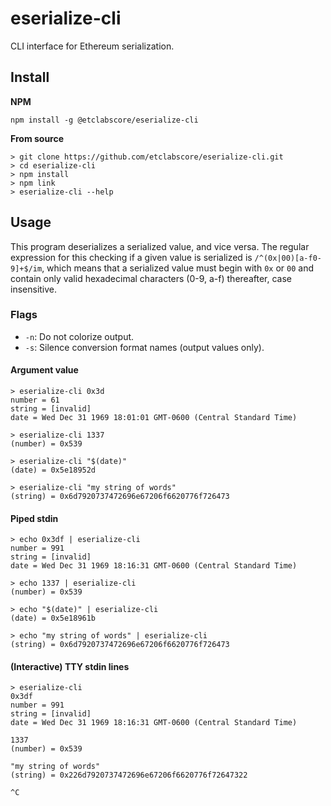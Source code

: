 # eserialize-cli

CLI interface for Ethereum serialization.

## Install

__NPM__

```
npm install -g @etclabscore/eserialize-cli
```

__From source__

```
> git clone https://github.com/etclabscore/eserialize-cli.git
> cd eserialize-cli
> npm install
> npm link
> eserialize-cli --help
```

## Usage

This program deserializes a serialized value, and vice versa.
The regular expression for this checking if a given value is serialized is `/^(0x|00)[a-f0-9]+$/im`, 
which means that a serialized value must begin with `0x` or `00` and contain only valid hexadecimal characters (0-9, a-f) thereafter, case insensitive.

### Flags

- `-n`: Do not colorize output.
- `-s`: Silence conversion format names (output values only).

#### Argument value
```
> eserialize-cli 0x3d
number = 61
string = [invalid]
date = Wed Dec 31 1969 18:01:01 GMT-0600 (Central Standard Time)

> eserialize-cli 1337
(number) = 0x539

> eserialize-cli "$(date)"
(date) = 0x5e18952d

> eserialize-cli "my string of words"
(string) = 0x6d7920737472696e67206f6620776f726473

```

#### Piped stdin
```
> echo 0x3df | eserialize-cli 
number = 991
string = [invalid]
date = Wed Dec 31 1969 18:16:31 GMT-0600 (Central Standard Time)

> echo 1337 | eserialize-cli 
(number) = 0x539

> echo "$(date)" | eserialize-cli 
(date) = 0x5e18961b

> echo "my string of words" | eserialize-cli 
(string) = 0x6d7920737472696e67206f6620776f726473
```

#### (Interactive) TTY stdin lines

```
> eserialize-cli 
0x3df
number = 991
string = [invalid]
date = Wed Dec 31 1969 18:16:31 GMT-0600 (Central Standard Time)

1337
(number) = 0x539

"my string of words"
(string) = 0x226d7920737472696e67206f6620776f72647322

^C
```

